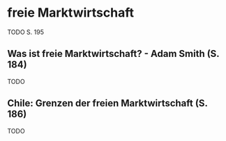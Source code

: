 # freie Marktwirtschaft

TODO S. 195

## Was ist freie Marktwirtschaft? - Adam Smith (S. 184)

TODO

## Chile: Grenzen der freien Marktwirtschaft (S. 186)

TODO

